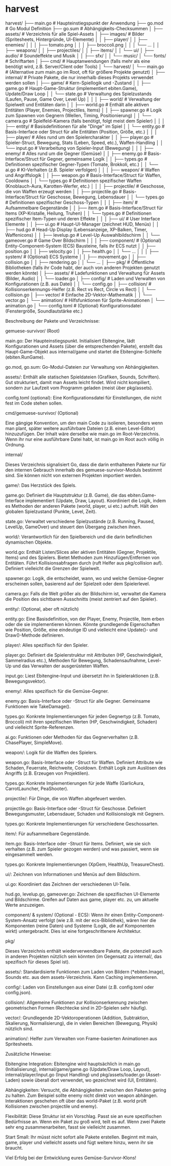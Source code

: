 # harvest

harvest/
├── main.go                 # Haupteinstiegspunkt der Anwendung
├── go.mod                  # Go Modul Definition
├── go.sum                  # Abhängigkeits-Checksummen
│
├── assets/                 # Verzeichnis für alle Spiel-Assets
│   ├── images/             # Bilder (Spritesheets, Hintergründe, UI-Elemente)
│   │   ├── player/
│   │   ├── enemies/
│   │   │   ├── tomato.png
│   │   │   ├── broccoli.png
│   │   │   └── ...
│   │   ├── weapons/
│   │   ├── projectiles/
│   │   ├── items/
│   │   └── ui/
│   ├── audio/              # Soundeffekte und Musik
│   │   ├── sfx/
│   │   └── music/
│   └── fonts/              # Schriftarten
│
├── cmd/                    # Hauptanwendungen (falls mehr als eine benötigt wird, z.B. Server/Client oder Tools)
│   └── harvest/
│       └── main.go         # (Alternative zum main.go im Root, oft für größere Projekte genutzt)
│
├── internal/               # Private Pakete, die nur innerhalb dieses Projekts verwendet werden sollen
│   ├── game/               # Kern-Spiellogik und -Zustand
│   │   ├── game.go         # Haupt-Game-Struktur (implementiert ebiten.Game), Update/Draw Loop
│   │   └── state.go        # Verwaltung des Spielzustands (Laufen, Pause, Game Over, Level Up)
│   │
│   ├── world/              # Verwaltung der Spielwelt und Entitäten darin
│   │   ├── world.go        # Enthält alle aktiven Entitäten (Player, Enemies, Projectiles, Items)
│   │   ├── spawner.go      # Logik zum Spawnen von Gegnern (Wellen, Timing, Positionierung)
│   │   └── camera.go       # Spielfeld-Kamera (falls benötigt, folgt meist dem Spieler)
│   │
│   ├── entity/             # Basisdefinitionen für alle "Dinge" im Spiel
│   │   └── entity.go       # Basis-Interface oder Struct für alle Entitäten (Position, Größe, etc.)
│   │
│   ├── player/             # Alles rund um den Spielercharakter
│   │   ├── player.go       # Spieler-Struct, Bewegung, Stats (Leben, Speed, etc.), Waffen-Handling
│   │   └── input.go        # Verarbeitung von Spieler-Input (Bewegung)
│   │
│   ├── enemy/              # Alles rund um die Gegner (Gemüse)
│   │   ├── enemy.go        # Basis-Interface/Struct für Gegner, gemeinsame Logik
│   │   ├── types.go        # Definitionen spezifischer Gegner-Typen (Tomate, Brokkoli, etc.)
│   │   └── ai.go           # KI-Verhalten (z.B. Spieler verfolgen)
│   │
│   ├── weapon/             # Waffen und Angriffslogik
│   │   ├── weapon.go       # Basis-Interface/Struct für Waffen, Cooldowns
│   │   └── types.go        # Definitionen spezifischer Waffen (Knoblauch-Aura, Karotten-Werfer, etc.)
│   │
│   ├── projectile/         # Geschosse, die von Waffen erzeugt werden
│   │   ├── projectile.go   # Basis-Interface/Struct für Geschosse, Bewegung, Lebensdauer
│   │   └── types.go        # Definitionen spezifischer Geschoss-Typen
│   │
│   ├── item/               # Aufsammelbare Gegenstände
│   │   ├── item.go         # Basis-Interface/Struct für Items (XP-Kristalle, Heilung, Truhen)
│   │   └── types.go        # Definitionen spezifischer Item-Typen und deren Effekte
│   │
│   ├── ui/                 # User Interface Elemente
│   │   ├── ui.go           # Haupt-UI-Manager (zeichnet HUD, Menüs)
│   │   ├── hud.go          # Head-Up Display (Lebensanzeige, XP-Balken, Timer, Waffenicons)
│   │   ├── levelup.go      # Level-Up Auswahlbildschirm
│   │   └── gameover.go     # Game Over Bildschirm
│   │
│   ├── component/          # (Optional) Entity-Component-System (ECS) Bausteine, falls ihr ECS nutzt
│   │   ├── position.go
│   │   ├── velocity.go
│   │   ├── health.go
│   │   └── ...
│   │
│   ├── system/             # (Optional) ECS Systeme
│   │   ├── movement.go
│   │   ├── collision.go
│   │   ├── rendering.go
│   │   └── ...
│
├── pkg/                    # Öffentliche Bibliotheken (falls ihr Code habt, der auch von anderen Projekten genutzt werden könnte)
│   ├── assets/             # Ladefunktionen und Verwaltung für Assets (Bilder, Audio)
│   │   └── loader.go
│   ├── config/             # Laden und Verwalten von Konfigurationen (z.B. aus Datei)
│   │   └── config.go
│   ├── collision/          # Kollisionserkennungs-Helfer (z.B. Rect vs Rect, Circle vs Rect)
│   │   └── collision.go
│   ├── vector/             # Einfache 2D-Vektor-Mathematik
│   │   └── vector.go
│   └── animation/          # Hilfsfunktionen für Sprite-Animationen
│       └── animation.go
│
└── config.toml             # (Optional) Konfigurationsdatei (Fenstergröße, Soundlautstärke etc.)


Beschreibung der Pakete und Verzeichnisse:

gemuese-survivor/ (Root)

main.go: Der Haupteinstiegspunkt. Initialisiert Ebitengine, lädt Konfigurationen und Assets (über die entsprechenden Pakete), erstellt das Haupt-Game-Objekt aus internal/game und startet die Ebitengine-Schleife (ebiten.RunGame).

go.mod, go.sum: Go-Modul-Dateien zur Verwaltung von Abhängigkeiten.

assets/: Enthält alle statischen Spieldateien (Grafiken, Sounds, Schriften). Gut strukturiert, damit man Assets leicht findet. Wird nicht kompiliert, sondern zur Laufzeit vom Programm geladen (meist über pkg/assets).

config.toml (optional): Eine Konfigurationsdatei für Einstellungen, die nicht fest im Code stehen sollen.

cmd/gemuese-survivor/ (Optional)

Eine gängige Konvention, um den main Code zu isolieren, besonders wenn man plant, später weitere ausführbare Dateien (z.B. einen Level-Editor) hinzuzufügen. Der Inhalt wäre derselbe wie main.go im Root-Verzeichnis. Wenn ihr nur eine ausführbare Datei habt, ist main.go im Root auch völlig in Ordnung.

internal/

Dieses Verzeichnis signalisiert Go, dass die darin enthaltenen Pakete nur für den internen Gebrauch innerhalb des gemuese-survivor-Moduls bestimmt sind. Sie können nicht von externen Projekten importiert werden.

game/: Das Herzstück des Spiels.

game.go: Definiert die Hauptstruktur (z.B. Game), die das ebiten.Game-Interface implementiert (Update, Draw, Layout). Koordiniert die Logik, indem es Methoden der anderen Pakete (world, player, ui etc.) aufruft. Hält den globalen Spielzustand (Punkte, Level, Zeit).

state.go: Verwaltet verschiedene Spielzustände (z.B. Running, Paused, LevelUp, GameOver) und steuert den Übergang zwischen ihnen.

world/: Verantwortlich für den Spielbereich und die darin befindlichen dynamischen Objekte.

world.go: Enthält Listen/Slices aller aktiven Entitäten (Gegner, Projektile, Items) und des Spielers. Bietet Methoden zum Hinzufügen/Entfernen von Entitäten. Führt Kollisionsabfragen durch (ruft Helfer aus pkg/collision auf). Definiert vielleicht die Grenzen der Spielwelt.

spawner.go: Logik, die entscheidet, wann, wo und welche Gemüse-Gegner erscheinen sollen, basierend auf der Spielzeit oder dem Spielerlevel.

camera.go: Falls die Welt größer als der Bildschirm ist, verwaltet die Kamera die Position des sichtbaren Ausschnitts (meist zentriert auf den Spieler).

entity/: (Optional, aber oft nützlich)

entity.go: Eine Basisdefinition, von der Player, Enemy, Projectile, Item erben oder die sie implementieren können. Könnte grundlegende Eigenschaften wie Position, Größe, eine eindeutige ID und vielleicht eine Update()- und Draw()-Methode definieren.

player/: Alles spezifisch für den Spieler.

player.go: Definiert die Spielerstruktur mit Attributen (HP, Geschwindigkeit, Sammelradius etc.), Methoden für Bewegung, Schadensaufnahme, Level-Up und das Verwalten der ausgerüsteten Waffen.

input.go: Liest Ebitengine-Input und übersetzt ihn in Spieleraktionen (z.B. Bewegungsvektor).

enemy/: Alles spezifisch für die Gemüse-Gegner.

enemy.go: Basis-Interface oder -Struct für alle Gegner. Gemeinsame Funktionen wie TakeDamage().

types.go: Konkrete Implementierungen für jeden Gegnertyp (z.B. Tomato, Broccoli) mit ihren spezifischen Werten (HP, Geschwindigkeit, Schaden) und vielleicht Sprite-Referenzen.

ai.go: Funktionen oder Methoden für das Gegnerverhalten (z.B. ChasePlayer, SimpleMove).

weapon/: Logik für die Waffen des Spielers.

weapon.go: Basis-Interface oder -Struct für Waffen. Definiert Attribute wie Schaden, Feuerrate, Reichweite, Cooldown. Enthält Logik zum Auslösen des Angriffs (z.B. Erzeugen von Projektilen).

types.go: Konkrete Implementierungen für jede Waffe (GarlicAura, CarrotLauncher, PeaShooter).

projectile/: Für Dinge, die von Waffen abgefeuert werden.

projectile.go: Basis-Interface oder -Struct für Geschosse. Definiert Bewegungsmuster, Lebensdauer, Schaden und Kollisionslogik mit Gegnern.

types.go: Konkrete Implementierungen für verschiedene Geschossarten.

item/: Für aufsammelbare Gegenstände.

item.go: Basis-Interface oder -Struct für Items. Definiert, wie sie sich verhalten (z.B. zum Spieler gezogen werden) und was passiert, wenn sie eingesammelt werden.

types.go: Konkrete Implementierungen (XpGem, HealthUp, TreasureChest).

ui/: Zeichnen von Informationen und Menüs auf dem Bildschirm.

ui.go: Koordiniert das Zeichnen der verschiedenen UI-Teile.

hud.go, levelup.go, gameover.go: Zeichnen die spezifischen UI-Elemente und Bildschirme. Greifen auf Daten aus game, player etc. zu, um aktuelle Werte anzuzeigen.

component/ & system/ (Optional - ECS): Wenn ihr einen Entity-Component-System-Ansatz verfolgt (wie z.B. mit der ecs-Bibliothek), wären hier die Komponenten (reine Daten) und Systeme (Logik, die auf Komponenten wirkt) untergebracht. Dies ist eine fortgeschrittenere Architektur.

pkg/

Dieses Verzeichnis enthält wiederverwendbare Pakete, die potenziell auch in anderen Projekten nützlich sein könnten (im Gegensatz zu internal/, das spezifisch für dieses Spiel ist).

assets/: Standardisierte Funktionen zum Laden von Bildern (*ebiten.Image), Sounds etc. aus dem assets-Verzeichnis. Kann Caching implementieren.

config/: Laden von Einstellungen aus einer Datei (z.B. config.toml oder config.json).

collision/: Allgemeine Funktionen zur Kollisionserkennung zwischen geometrischen Formen (Rechtecke sind in 2D-Spielen sehr häufig).

vector/: Grundlegende 2D-Vektoroperationen (Addition, Subtraktion, Skalierung, Normalisierung), die in vielen Bereichen (Bewegung, Physik) nützlich sind.

animation/: Helfer zum Verwalten von Frame-basierten Animationen aus Spritesheets.

Zusätzliche Hinweise:

Ebitengine Integration: Ebitengine wird hauptsächlich in main.go (Initialisierung), internal/game/game.go (Update/Draw Loop, Layout), internal/player/input.go (Input Handling) und pkg/assets/loader.go (Asset-Laden) sowie überall dort verwendet, wo gezeichnet wird (UI, Entitäten).

Abhängigkeiten: Versucht, die Abhängigkeiten zwischen den Paketen gering zu halten. Zum Beispiel sollte enemy nicht direkt von weapon abhängen. Interaktionen geschehen oft über das world-Paket (z.B. world prüft Kollisionen zwischen projectile und enemy).

Flexibilität: Diese Struktur ist ein Vorschlag. Passt sie an eure spezifischen Bedürfnisse an. Wenn ein Paket zu groß wird, teilt es auf. Wenn zwei Pakete sehr eng zusammenarbeiten, fasst sie vielleicht zusammen.

Start Small: Ihr müsst nicht sofort alle Pakete erstellen. Beginnt mit main, game, player und vielleicht assets und fügt weitere hinzu, wenn ihr sie braucht.

Viel Erfolg bei der Entwicklung eures Gemüse-Survivor-Klons!
